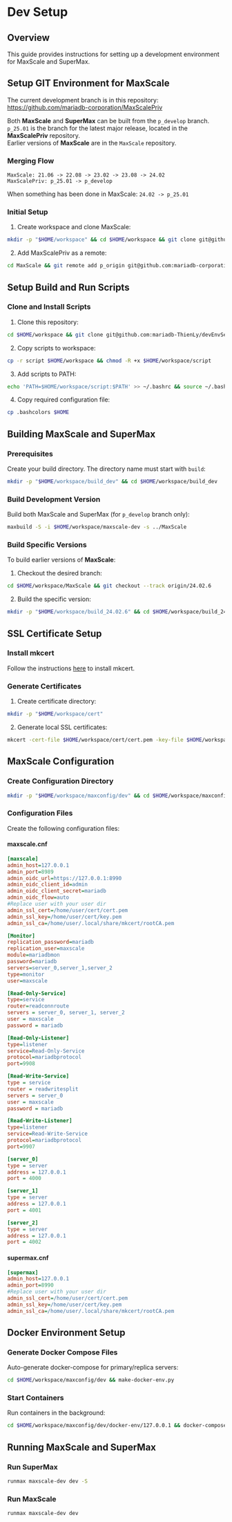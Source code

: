 # Dev Setup

## Overview

This guide provides instructions for setting up a development environment for MaxScale and SuperMax.

## Setup GIT Environment for MaxScale

The current development branch is in this repository:  
https://github.com/mariadb-corporation/MaxScalePriv

Both **MaxScale** and **SuperMax** can be built from the `p_develop` branch.  
`p_25.01` is the branch for the latest major release, located in the **MaxScalePriv** repository.  
Earlier versions of **MaxScale** are in the `MaxScale` repository.

### Merging Flow

```
MaxScale: 21.06 -> 22.08 -> 23.02 -> 23.08 -> 24.02
MaxScalePriv: p_25.01 -> p_develop
```

When something has been done in MaxScale: `24.02 -> p_25.01`

### Initial Setup

1. Create workspace and clone MaxScale:

```bash
mkdir -p "$HOME/workspace" && cd $HOME/workspace && git clone git@github.com:mariadb-corporation/MaxScale.git
```

2. Add MaxScalePriv as a remote:

```bash
cd MaxScale && git remote add p_origin git@github.com:mariadb-corporation/MaxScalePriv.git
```

## Setup Build and Run Scripts

### Clone and Install Scripts

1. Clone this repository:

```bash
cd $HOME/workspace && git clone git@github.com:mariadb-ThienLy/devEnvSetup.git && cd devEnvSetup
```

2. Copy scripts to workspace:

```bash
cp -r script $HOME/workspace && chmod -R +x $HOME/workspace/script
```

3. Add scripts to PATH:

```bash
echo 'PATH=$HOME/workspace/script:$PATH' >> ~/.bashrc && source ~/.bashrc
```

4. Copy required configuration file:

```bash
cp .bashcolors $HOME
```

## Building MaxScale and SuperMax

### Prerequisites

Create your build directory. The directory name must start with `build`:

```bash
mkdir -p "$HOME/workspace/build_dev" && cd $HOME/workspace/build_dev
```

### Build Development Version

Build both MaxScale and SuperMax (for `p_develop` branch only):

```bash
maxbuild -S -i $HOME/workspace/maxscale-dev -s ../MaxScale
```

### Build Specific Versions

To build earlier versions of **MaxScale**:

1. Checkout the desired branch:

```bash
cd $HOME/workspace/MaxScale && git checkout --track origin/24.02.6
```

2. Build the specific version:

```bash
mkdir -p "$HOME/workspace/build_24.02.6" && cd $HOME/workspace/build_24.02.6 && maxbuild -F -i $HOME/workspace/maxscale-24.02.6 -s ../MaxScale
```

## SSL Certificate Setup

### Install mkcert

Follow the instructions [here](https://github.com/FiloSottile/mkcert?tab=readme-ov-file#installation) to install mkcert.

### Generate Certificates

1. Create certificate directory:

```bash
mkdir -p "$HOME/workspace/cert"
```

2. Generate local SSL certificates:

```bash
mkcert -cert-file $HOME/workspace/cert/cert.pem -key-file $HOME/workspace/cert/key.pem 127.0.0.1 localhost
```

## MaxScale Configuration

### Create Configuration Directory

```bash
mkdir -p "$HOME/workspace/maxconfig/dev" && cd $HOME/workspace/maxconfig/dev
```

### Configuration Files

Create the following configuration files:

#### maxscale.cnf

```ini
[maxscale]
admin_host=127.0.0.1
admin_port=8989
admin_oidc_url=https://127.0.0.1:8990
admin_oidc_client_id=admin
admin_oidc_client_secret=mariadb
admin_oidc_flow=auto
#Replace user with your user dir
admin_ssl_cert=/home/user/cert/cert.pem
admin_ssl_key=/home/user/cert/key.pem
admin_ssl_ca=/home/user/.local/share/mkcert/rootCA.pem

[Monitor]
replication_password=mariadb
replication_user=maxscale
module=mariadbmon
password=mariadb
servers=server_0,server_1,server_2
type=monitor
user=maxscale

[Read-Only-Service]
type=service
router=readconnroute
servers = server_0, server_1, server_2
user = maxscale
password = mariadb

[Read-Only-Listener]
type=listener
service=Read-Only-Service
protocol=mariadbprotocol
port=9908

[Read-Write-Service]
type = service
router = readwritesplit
servers = server_0
user = maxscale
password = mariadb

[Read-Write-Listener]
type=listener
service=Read-Write-Service
protocol=mariadbprotocol
port=9907

[server_0]
type = server
address = 127.0.0.1
port = 4000

[server_1]
type = server
address = 127.0.0.1
port = 4001

[server_2]
type = server
address = 127.0.0.1
port = 4002
```

#### supermax.cnf

```ini
[supermax]
admin_host=127.0.0.1
admin_port=8990
#Replace user with your user dir
admin_ssl_cert=/home/user/cert/cert.pem
admin_ssl_key=/home/user/cert/key.pem
admin_ssl_ca=/home/user/.local/share/mkcert/rootCA.pem
```

## Docker Environment Setup

### Generate Docker Compose Files

Auto-generate docker-compose for primary/replica servers:

```bash
cd $HOME/workspace/maxconfig/dev && make-docker-env.py
```

### Start Containers

Run containers in the background:

```bash
cd $HOME/workspace/maxconfig/dev/docker-env/127.0.0.1 && docker-compose up -d
```

## Running MaxScale and SuperMax

### Run SuperMax

```bash
runmax maxscale-dev dev -S
```

### Run MaxScale

```bash
runmax maxscale-dev dev
```
